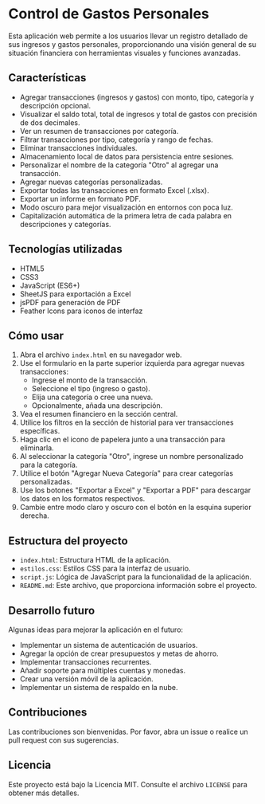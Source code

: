 # Control de Gastos Personales

Esta aplicación web permite a los usuarios llevar un registro detallado de sus ingresos y gastos personales, proporcionando una visión general de su situación financiera con herramientas visuales y funciones avanzadas.

## Características

- Agregar transacciones (ingresos y gastos) con monto, tipo, categoría y descripción opcional.
- Visualizar el saldo total, total de ingresos y total de gastos con precisión de dos decimales.
- Ver un resumen de transacciones por categoría.
- Filtrar transacciones por tipo, categoría y rango de fechas.
- Eliminar transacciones individuales.
- Almacenamiento local de datos para persistencia entre sesiones.
- Personalizar el nombre de la categoría "Otro" al agregar una transacción.
- Agregar nuevas categorías personalizadas.
- Exportar todas las transacciones en formato Excel (.xlsx).
- Exportar un informe en formato PDF.
- Modo oscuro para mejor visualización en entornos con poca luz.
- Capitalización automática de la primera letra de cada palabra en descripciones y categorías.

## Tecnologías utilizadas

- HTML5
- CSS3
- JavaScript (ES6+)
- SheetJS para exportación a Excel
- jsPDF para generación de PDF
- Feather Icons para iconos de interfaz

## Cómo usar

1. Abra el archivo `index.html` en su navegador web.
2. Use el formulario en la parte superior izquierda para agregar nuevas transacciones:
   - Ingrese el monto de la transacción.
   - Seleccione el tipo (ingreso o gasto).
   - Elija una categoría o cree una nueva.
   - Opcionalmente, añada una descripción.
3. Vea el resumen financiero en la sección central.
4. Utilice los filtros en la sección de historial para ver transacciones específicas.
5. Haga clic en el icono de papelera junto a una transacción para eliminarla.
6. Al seleccionar la categoría "Otro", ingrese un nombre personalizado para la categoría.
7. Utilice el botón "Agregar Nueva Categoría" para crear categorías personalizadas.
8. Use los botones "Exportar a Excel" y "Exportar a PDF" para descargar los datos en los formatos respectivos.
9. Cambie entre modo claro y oscuro con el botón en la esquina superior derecha.

## Estructura del proyecto

- `index.html`: Estructura HTML de la aplicación.
- `estilos.css`: Estilos CSS para la interfaz de usuario.
- `script.js`: Lógica de JavaScript para la funcionalidad de la aplicación.
- `README.md`: Este archivo, que proporciona información sobre el proyecto.

## Desarrollo futuro

Algunas ideas para mejorar la aplicación en el futuro:

- Implementar un sistema de autenticación de usuarios.
- Agregar la opción de crear presupuestos y metas de ahorro.
- Implementar transacciones recurrentes.
- Añadir soporte para múltiples cuentas y monedas.
- Crear una versión móvil de la aplicación.
- Implementar un sistema de respaldo en la nube.

## Contribuciones

Las contribuciones son bienvenidas. Por favor, abra un issue o realice un pull request con sus sugerencias.

## Licencia

Este proyecto está bajo la Licencia MIT. Consulte el archivo `LICENSE` para obtener más detalles.

